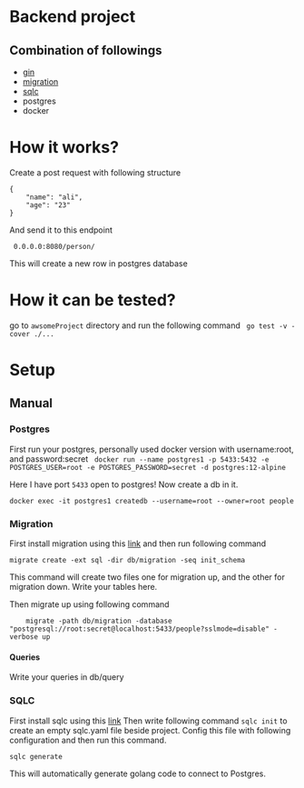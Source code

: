 # Backend project 
## Combination of followings
- [gin](https://github.com/gin-gonic/gin)
- [migration](https://github.com/golang-migrate/migrate)
- [sqlc](https://github.com/kyleconroy/sqlc)
- postgres
- docker

# How it works?
Create a post request with following structure
```azure
{
    "name": "ali",
    "age": "23"
}
```
And send it to this endpoint

``
0.0.0.0:8080/person/``

This  will create a new row in postgres database

# How it can be tested?
go to `awsomeProject` directory and run the following command
``
go test -v -cover ./...``
# Setup
## Manual
### Postgres
First run your postgres, personally used docker version with username:root, and password:secret
``
docker run --name postgres1 -p 5433:5432 -e POSTGRES_USER=root -e POSTGRES_PASSWORD=secret -d postgres:12-alpine``

Here I have port `5433` open to postgres!
Now create a db in it.

``docker exec -it postgres1 createdb --username=root --owner=root people``
### Migration
First install migration using this [link](https://github.com/golang-migrate/migrate/tree/master/cmd/migrate) 
and then run following command

``
migrate create -ext sql -dir db/migration -seq init_schema
``

This command will create two files one for migration up, and the other for migration down. Write your tables here.

Then migrate up using following command
```azure
	migrate -path db/migration -database "postgresql://root:secret@localhost:5433/people?sslmode=disable" -verbose up
```

#### Queries
Write your queries in db/query

### SQLC
First install sqlc using this [link](https://docs.sqlc.dev/en/latest/overview/install.html)
Then write following command `sqlc init` to create an empty sqlc.yaml file beside project. Config this file with following configuration and then run this command.

``
sqlc generate
``

This will automatically generate golang code to connect to Postgres.

